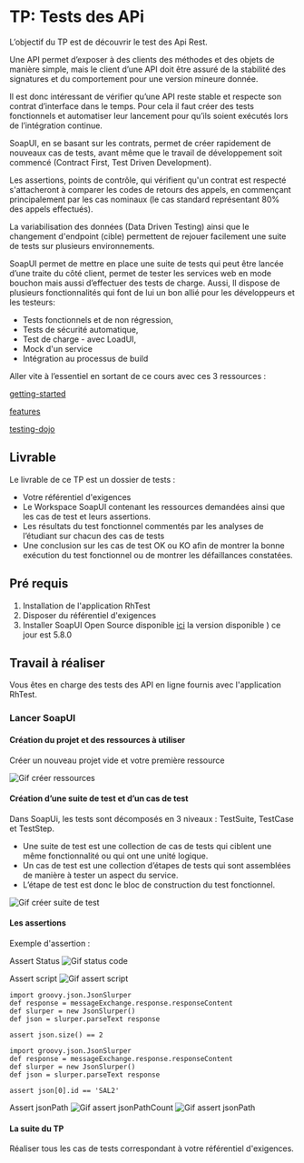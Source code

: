 # TP: Tests des APi

L’objectif du TP est de découvrir le test des Api Rest.  

Une API permet d’exposer à des clients des méthodes et des objets de manière simple, mais le client
d’une API doit être assuré de la stabilité des signatures et du comportement pour une version
mineure donnée.

Il est donc intéressant de vérifier qu’une API reste stable et respecte son contrat d’interface dans le
temps. Pour cela il faut créer des tests fonctionnels et automatiser leur lancement pour qu’ils soient
exécutés lors de l’intégration continue.

SoapUI, en se basant sur les contrats, permet de créer rapidement de nouveaux cas
de tests, avant même que le travail de développement soit commencé (Contract First, Test Driven
Development).

Les assertions, points de contrôle, qui vérifient qu'un contrat est respecté s'attacheront à comparer
les codes de retours des appels, en commençant principalement par les cas nominaux (le cas
standard représentant 80% des appels effectués).

La variabilisation des données (Data Driven Testing) ainsi que le changement d'endpoint (cible)
permettent de rejouer facilement une suite de tests sur plusieurs environnements.

SoapUI permet de mettre en place une suite de tests qui peut être lancée d’une traite du côté client,
permet de tester les services web en mode bouchon mais aussi d’effectuer des tests de charge. Aussi,
Il dispose de plusieurs fonctionnalités qui font de lui un bon allié pour les développeurs et les
testeurs:

- Tests fonctionnels et de non régression,
- Tests de sécurité automatique,
- Test de charge - avec LoadUI,
- Mock d'un service
- Intégration au processus de build

Aller vite à l’essentiel en sortant de ce cours avec ces 3 ressources :

[getting-started](https://www.soapui.org/getting-started.html)

[features](https://www.soapui.org/open-source/features.html)

[testing-dojo](https://www.soapui.org/testing-dojo.html)

## Livrable

Le livrable de ce TP est un dossier de tests :
- Votre référentiel d'exigences
- Le Workspace SoapUI contenant les ressources demandées ainsi que les cas de test et leurs assertions.
- Les résultats du test fonctionnel commentés par les analyses de l’étudiant sur chacun des cas de tests
- Une conclusion sur les cas de test OK ou KO afin de montrer la bonne exécution du test fonctionnel ou de montrer les défaillances constatées.


## Pré requis

 1. Installation de l'application RhTest
 2. Disposer du référentiel d'exigences
 3. Installer SoapUI Open Source disponible [ici](https://www.soapui.org/downloads/soapui.html)  la version disponible ) ce jour est 5.8.0 

## Travail à réaliser

Vous êtes en charge des tests des API en ligne fournis avec l'application RhTest.

### Lancer SoapUI

#### Création du projet et des ressources à utiliser
Créer un nouveau projet vide et votre première ressource

![Gif créer ressources](/docs/ressources.gif)

#### Création d’une suite de test et d’un cas de test
Dans SoapUi, les tests sont décomposés en 3 niveaux : TestSuite, TestCase et TestStep.

- Une suite de test est une collection de cas de tests qui ciblent une même fonctionnalité ou qui ont une
unité logique.
- Un cas de test est une collection d’étapes de tests qui sont assemblées de manière à tester un aspect
du service.
- L’étape de test est donc le bloc de construction du test fonctionnel.

![Gif créer suite de test](/docs/testsuite.gif)

#### Les assertions

Exemple d'assertion :

Assert Status
![Gif status code](/docs/assert_status.gif)

Assert script
![Gif assert script](/docs/assert_script.gif)
```
import groovy.json.JsonSlurper
def response = messageExchange.response.responseContent
def slurper = new JsonSlurper()
def json = slurper.parseText response

assert json.size() == 2

```

```
import groovy.json.JsonSlurper
def response = messageExchange.response.responseContent
def slurper = new JsonSlurper()
def json = slurper.parseText response

assert json[0].id == 'SAL2'

```

Assert jsonPath
![Gif assert jsonPathCount](/docs/assert_jsonpath.gif)
![Gif assert jsonPath](/docs/assert_jsonpath2.gif)


#### La suite du TP

Réaliser tous les cas de tests correspondant à votre référentiel d'exigences.
